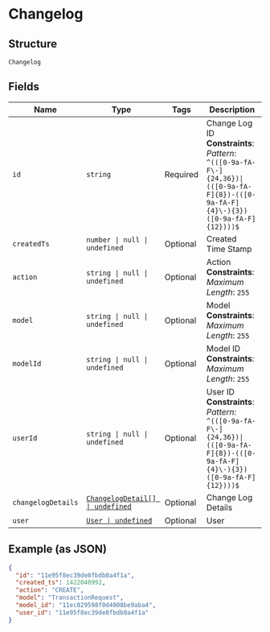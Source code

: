 
# Changelog

## Structure

`Changelog`

## Fields

| Name | Type | Tags | Description |
|  --- | --- | --- | --- |
| `id` | `string` | Required | Change Log ID<br>**Constraints**: *Pattern*: `^(([0-9a-fA-F\-]{24,36})\|(([0-9a-fA-F]{8})-(([0-9a-fA-F]{4}\-){3})([0-9a-fA-F]{12})))$` |
| `createdTs` | `number \| null \| undefined` | Optional | Created Time Stamp |
| `action` | `string \| null \| undefined` | Optional | Action<br>**Constraints**: *Maximum Length*: `255` |
| `model` | `string \| null \| undefined` | Optional | Model<br>**Constraints**: *Maximum Length*: `255` |
| `modelId` | `string \| null \| undefined` | Optional | Model ID<br>**Constraints**: *Maximum Length*: `255` |
| `userId` | `string \| null \| undefined` | Optional | User ID<br>**Constraints**: *Pattern*: `^(([0-9a-fA-F\-]{24,36})\|(([0-9a-fA-F]{8})-(([0-9a-fA-F]{4}\-){3})([0-9a-fA-F]{12})))$` |
| `changelogDetails` | [`ChangelogDetail[] \| undefined`](../../doc/models/changelog-detail.md) | Optional | Change Log Details |
| `user` | [`User \| undefined`](../../doc/models/user.md) | Optional | User |

## Example (as JSON)

```json
{
  "id": "11e95f8ec39de8fbdb0a4f1a",
  "created_ts": 1422040992,
  "action": "CREATE",
  "model": "TransactionRequest",
  "model_id": "11ec829598f0d4008be9aba4",
  "user_id": "11e95f8ec39de8fbdb0a4f1a"
}
```

